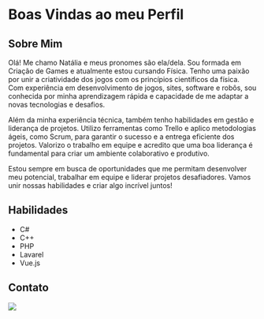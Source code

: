 # Boas Vindas ao meu Perfil

## Sobre Mim
Olá! Me chamo Natália e meus pronomes são ela/dela. Sou formada em Criação de Games e atualmente estou cursando Física. Tenho uma paixão por unir a criatividade dos jogos com os princípios científicos da física. Com experiência em desenvolvimento de jogos, sites, software e robôs, sou conhecida por minha aprendizagem rápida e capacidade de me adaptar a novas tecnologias e desafios.

Além da minha experiência técnica, também tenho habilidades em gestão e liderança de projetos. Utilizo ferramentas como Trello e aplico metodologias ágeis, como Scrum, para garantir o sucesso e a entrega eficiente dos projetos. Valorizo o trabalho em equipe e acredito que uma boa liderança é fundamental para criar um ambiente colaborativo e produtivo.

Estou sempre em busca de oportunidades que me permitam desenvolver meu potencial, trabalhar em equipe e liderar projetos desafiadores. Vamos unir nossas habilidades e criar algo incrível juntos!

<!-- 
## Projetos Destacados

- [Projeto 1](link-para-o-projeto): Breve descrição do projeto destacado.
- [Projeto 2](link-para-o-projeto): Breve descrição do projeto destacado.
- [Projeto 3](link-para-o-projeto): Breve descrição do projeto destacado. -->

## Habilidades
- C#
- C++
- PHP
- Lavarel
- Vue.js

## Contato
<a href="https://www.linkedin.com/in/natalia-san/" target="_blank"><img src="https://img.shields.io/badge/-LinkedIn-%230077B5?style=for-the-badge&logo=linkedin&logoColor=white" target="_blank"></a>
